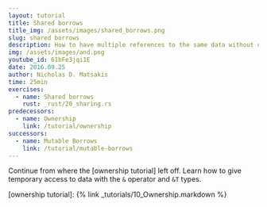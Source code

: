 ```yaml
---
layout: tutorial
title: Shared borrows
title_img: /assets/images/shared_borrows.png
slug: shared borrows
description: How to have multiple references to the same data without copying
img: /assets/images/and.png
youtube_id: 61bFe3jqi1E
date: 2016.09.25
author: Nicholas D. Matsakis
time: 25min
exercises:
  - name: Shared borrows
    rust: _rust/20_sharing.rs
predecessors:
  - name: Ownership
    link: /tutorial/ownership
successors:
  - name: Mutable Borrows
    link: /tutorial/mutable-borrows
---
```


Continue from where the [ownership tutorial] left off. Learn how to
give temporary access to data with the `&` operator and `&T` types.

[ownership tutorial]: {% link _tutorials/10_Ownership.markdown %}
